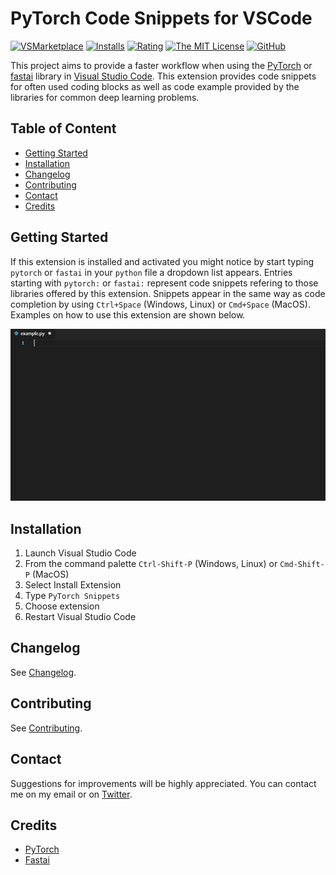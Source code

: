 # PyTorch Code Snippets for VSCode

[![VSMarketplace](https://vsmarketplacebadge.apphb.com/version-short/SBSnippets.pytorch-snippets.svg)](https://marketplace.visualstudio.com/items?itemName=SBSnippets.pytorch-snippets)
[![Installs](https://vsmarketplacebadge.apphb.com/installs/SBSnippets.pytorch-snippets.svg)](https://marketplace.visualstudio.com/items?itemName=SBSnippets.pytorch-snippets)
[![Rating](https://vsmarketplacebadge.apphb.com/rating-short/SBSnippets.pytorch-snippets.svg)](https://marketplace.visualstudio.com/items?itemName=SBSnippets.pytorch-snippets)
[![The MIT License](https://img.shields.io/badge/license-MIT-orange.svg)](LICENSE.md)
[![GitHub](https://img.shields.io/badge/github-v0.1.0-blue.svg)](https://github.com/SvenBecker/vscode-pytorch/releases)

This project aims to provide a faster workflow when using the [PyTorch](https://github.com/pytorch/pytorch) or [fastai](https://github.com/fastai/fastai) library in [Visual Studio Code](https://code.visualstudio.com/).
This extension provides code snippets for often used coding blocks as well as code example provided by the libraries for common deep learning problems.

## Table of Content

* [Getting Started](#usage)
* [Installation](#installation)
* [Changelog](#changelog)
* [Contributing](#contributing)
* [Contact](#contact)
* [Credits](#credits)

## <a name="usage" > </a> Getting Started

If this extension is installed and activated you might notice by start typing `pytorch` or `fastai` in your `python` file a dropdown
list appears. Entries starting with `pytorch:` or `fastai:` represent code snippets refering to those libraries offered by this extension.
Snippets appear in the same way as code completion by using `Ctrl+Space` (Windows, Linux) or `Cmd+Space` (MacOS). Examples on how to use
this extension are shown below.

![Preview](images/preview.gif)

## <a name="installation" > </a> Installation

1. Launch Visual Studio Code
2. From the command palette `Ctrl-Shift-P` (Windows, Linux) or `Cmd-Shift-P` (MacOS)
3. Select Install Extension
4. Type `PyTorch Snippets`
5. Choose extension
6. Restart Visual Studio Code

## <a name="changelog" > </a> Changelog

See [Changelog](CHANGELOG.md).

## <a name="contributing" > </a> Contributing

See [Contributing](CONTRIBUTING.md).

## <a name="contact" > </a> Contact

Suggestions for improvements will be highly appreciated.
You can contact me on my email or on [Twitter](https://twitter.com/SBX9209).

## <a name="credits" > </a> Credits

* [PyTorch](https://pytorch.org/)
* [Fastai](https://www.fast.ai/)